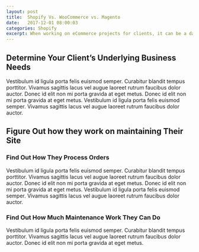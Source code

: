 ```yaml
---
layout: post
title:  Shopify Vs. WooCommerce vs. Magento
date:   2017-12-01 08:00:03
categories: Shopify
excerpt: When working on eCommerce projects for clients, it can be a daunting task to figure out which platform to go with. With most of them being so great, it's hard to choose.
---
```


## Determine Your Client’s Underlying Business Needs
Vestibulum id ligula porta felis euismod semper. Curabitur blandit tempus porttitor. Vivamus sagittis lacus vel augue laoreet rutrum faucibus dolor auctor. Donec id elit non mi porta gravida at eget metus. Donec id elit non mi porta gravida at eget metus. Vestibulum id ligula porta felis euismod semper. Vivamus sagittis lacus vel augue laoreet rutrum faucibus dolor auctor.

## Figure Out how they work on maintaining Their Site
### Find Out How They Process Orders
Vestibulum id ligula porta felis euismod semper. Curabitur blandit tempus porttitor. Vivamus sagittis lacus vel augue laoreet rutrum faucibus dolor auctor. Donec id elit non mi porta gravida at eget metus. Donec id elit non mi porta gravida at eget metus. Vestibulum id ligula porta felis euismod semper. Vivamus sagittis lacus vel augue laoreet rutrum faucibus dolor auctor.

### Find Out How Much Maintenance Work They Can Do
Vestibulum id ligula porta felis euismod semper. Curabitur blandit tempus porttitor. Vivamus sagittis lacus vel augue laoreet rutrum faucibus dolor auctor. Donec id elit non mi porta gravida at eget metus.